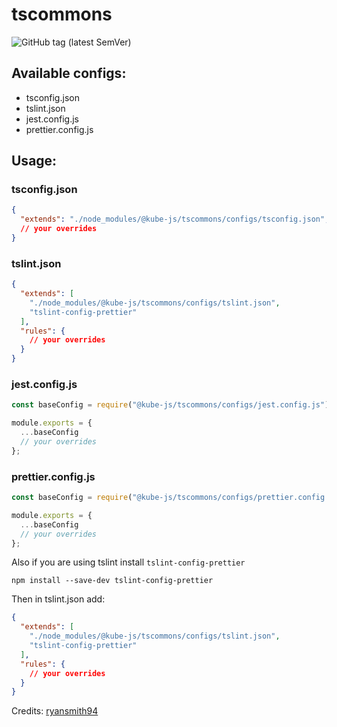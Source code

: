 # tscommons

![GitHub tag (latest SemVer)](https://img.shields.io/github/tag/kube-js/tscommons.svg)

## Available configs:
- tsconfig.json
- tslint.json
- jest.config.js
- prettier.config.js

## Usage:

### tsconfig.json

```json
{
  "extends": "./node_modules/@kube-js/tscommons/configs/tsconfig.json",
  // your overrides
}
```

### tslint.json

```json
{
  "extends": [
    "./node_modules/@kube-js/tscommons/configs/tslint.json",
    "tslint-config-prettier"
  ],
  "rules": {
    // your overrides
  }
}
```

### jest.config.js
```js
const baseConfig = require("@kube-js/tscommons/configs/jest.config.js");

module.exports = {
  ...baseConfig
  // your overrides
};
```

### prettier.config.js

```js
const baseConfig = require("@kube-js/tscommons/configs/prettier.config.js");

module.exports = {
  ...baseConfig
  // your overrides
};
```

Also if you are using tslint install `tslint-config-prettier`

```
npm install --save-dev tslint-config-prettier
```

Then in tslint.json add:
```json
{
  "extends": [
    "./node_modules/@kube-js/tscommons/configs/tslint.json",
    "tslint-config-prettier"
  ],
  "rules": {
    // your overrides
  }
}
```

Credits:
[ryansmith94](https://github.com/ryansmith94)
